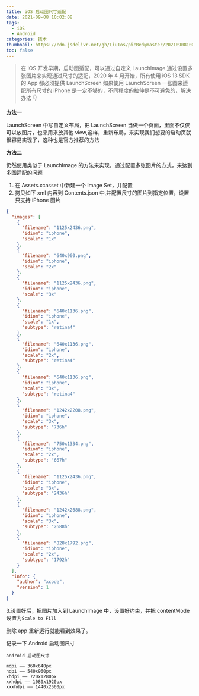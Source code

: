```yaml
---
title: iOS 启动图尺寸适配
date: 2021-09-08 10:02:08
tags:
  - iOS
  - Android
categories: 技术
thumbnail: https://cdn.jsdelivr.net/gh/LiuIos/picBed@master/20210908100948.png
toc: false
---
```


> 在 iOS 开发早期，启动图适配，可以通过自定义 LaunchImage 通过设置多张图片来实现通过尺寸的适配，2020 年 4 月开始，所有使用 iOS 13 SDK 的 App 都必须提供 LaunchScreen 如果使用 LaunchScreen 一张图来适配所有尺寸的 iPhone 是一定不够的，不同程度的拉伸是不可避免的，解决办法 👇

**方法一**

LaunchScreen 中写自定义布局，把 LaunchScreen 当做一个页面，里面不仅仅可以放图片，也来用来放其他 view,这样，重新布局，来实现我们想要的启动页就很容易实现了，这种也是官方推荐的方法

**方法二**

仍然使用类似于 LaunchImage 的方法来实现，通过配置多张图片的方式，来达到多图适配的问题

1. 在 Assets.xcasset 中新建一个 Image Set，并配置
2. 拷贝如下 xml 内容到 Contents.json 中,并配置尺寸的图片到指定位置，设置只支持 iPhone 图片

```json
{
  "images": [
    {
      "filename": "1125x2436.png",
      "idiom": "iphone",
      "scale": "1x"
    },
    {
      "filename": "640x960.png",
      "idiom": "iphone",
      "scale": "2x"
    },
    {
      "filename": "1125x2436.png",
      "idiom": "iphone",
      "scale": "3x"
    },
    {
      "filename": "640x1136.png",
      "idiom": "iphone",
      "scale": "1x",
      "subtype": "retina4"
    },
    {
      "filename": "640x1136.png",
      "idiom": "iphone",
      "scale": "2x",
      "subtype": "retina4"
    },
    {
      "filename": "640x1136.png",
      "idiom": "iphone",
      "scale": "3x",
      "subtype": "retina4"
    },
    {
      "filename": "1242x2208.png",
      "idiom": "iphone",
      "scale": "3x",
      "subtype": "736h"
    },
    {
      "filename": "750x1334.png",
      "idiom": "iphone",
      "scale": "2x",
      "subtype": "667h"
    },
    {
      "filename": "1125x2436.png",
      "idiom": "iphone",
      "scale": "3x",
      "subtype": "2436h"
    },
    {
      "filename": "1242x2688.png",
      "idiom": "iphone",
      "scale": "3x",
      "subtype": "2688h"
    },
    {
      "filename": "828x1792.png",
      "idiom": "iphone",
      "scale": "2x",
      "subtype": "1792h"
    }
  ],
  "info": {
    "author": "xcode",
    "version": 1
  }
}
```

3.设置好后，把图片加入到 LaunchImage 中，设置好约束，并把 contentMode 设置为`Scale to Fill`

删除 app 重新运行就能看到效果了。

记录一下 Android 启动图尺寸

```
android 启动图尺寸

mdpi —— 360x640px
hdpi —— 540x960px
xhdpi —— 720x1280px
xxhdpi —— 1080x1920px
xxxhdpi —— 1440x2560px
```

